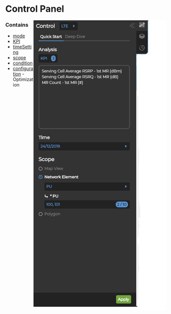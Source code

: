 # Control Panel

<img style="float: right;" src="img/controlPanel.png" />

### Contains
* [mode](mode.md)
* [KPI](KPI.md)
* [timeSetting](timeSetting.md)
* [scope](scope.md)
* [condition](condition.md)
* [configuration](configuration.md) - Optimization

